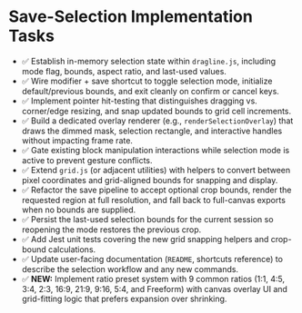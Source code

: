 # Save-Selection Implementation Tasks

- ✅ Establish in-memory selection state within `dragline.js`, including mode flag, bounds, aspect ratio, and last-used values.
- ✅ Wire modifier + save shortcut to toggle selection mode, initialize default/previous bounds, and exit cleanly on confirm or cancel keys.
- ✅ Implement pointer hit-testing that distinguishes dragging vs. corner/edge resizing, and snap updated bounds to grid cell increments.
- ✅ Build a dedicated overlay renderer (e.g., `renderSelectionOverlay`) that draws the dimmed mask, selection rectangle, and interactive handles without impacting frame rate.
- ✅ Gate existing block manipulation interactions while selection mode is active to prevent gesture conflicts.
- ✅ Extend `grid.js` (or adjacent utilities) with helpers to convert between pixel coordinates and grid-aligned bounds for snapping and display.
- ✅ Refactor the save pipeline to accept optional crop bounds, render the requested region at full resolution, and fall back to full-canvas exports when no bounds are supplied.
- ✅ Persist the last-used selection bounds for the current session so reopening the mode restores the previous crop.
- ✅ Add Jest unit tests covering the new grid snapping helpers and crop-bound calculations.
- ✅ Update user-facing documentation (`README`, shortcuts reference) to describe the selection workflow and any new commands.
- ✅ **NEW:** Implement ratio preset system with 9 common ratios (1:1, 4:5, 3:4, 2:3, 16:9, 21:9, 9:16, 5:4, and Freeform) with canvas overlay UI and grid-fitting logic that prefers expansion over shrinking.
